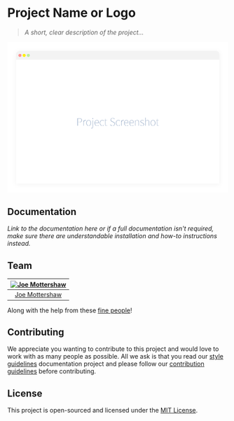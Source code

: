 # Project Name or Logo

> *A short, clear description of the project...*

![Project Screenshot](./screenshot.png)

## Documentation

*Link to the documentation here or if a full documentation isn't required, make sure there are understandable installation and how-to instructions instead.*

## Team

| [![Joe Mottershaw](https://avatars1.githubusercontent.com/u/5093255?s=100)](https://github.com/joemottershaw) |
|:-------------------------------------------------------------------------------------------------------------:|
| [Joe Mottershaw](https://github.com/joemottershaw)                                                            |

Along with the help from these [fine people](https://github.com/cloudeight/template/graphs/contributors)!

## Contributing

We appreciate you wanting to contribute to this project and would love to work with as many people as possible. All we ask is that you read our [style guidelines](https://github.com/cloudeight/style-guidelines) documentation project and please follow our [contribution guidelines](./.github/CONTRIBUTING.md) before contributing.

## License

This project is open-sourced and licensed under the [MIT License](./LICENSE).
